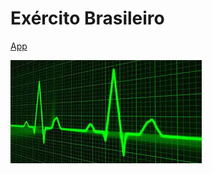 # Exército Brasileiro

[App](https://play.google.com/store/apps/details?id=com.goodbarber.exercitobr&hl=pt_BR&gl=US)

<!-- bg -->
![](assets/imagens/ecgGithub.png)
